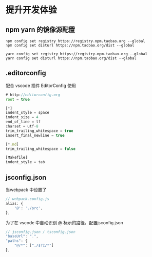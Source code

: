 # 提升开发体验 #



## npm yarn 的镜像源配置 ##

```
npm config set registry https://registry.npm.taobao.org --global
npm config set disturl https://npm.taobao.org/dist --global

yarn config set registry https://registry.npm.taobao.org --global
yarn config set disturl https://npm.taobao.org/dist --global
```





## .editorconfig ##

配合 vscode 插件 EditorConfig 使用

```javascript
# http://editorconfig.org
root = true

[*]
indent_style = space
indent_size = 4
end_of_line = lf
charset = utf-8
trim_trailing_whitespace = true
insert_final_newline = true

[*.md]
trim_trailing_whitespace = false

[Makefile]
indent_style = tab
```



## jsconfig.json ##

当webpack 中设置了

```javascript
// webpack.config.js
alias: {
	'@': './src',
},
```

为了在 vscode 中自动识别 @ 标示的路径，配置jsconfig.json

```javascript
// jsconfig.json / tsconfig.json
"baseUrl": ".",
"paths": {
	"@/*": ["./src/*"]
},
```

